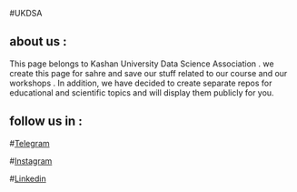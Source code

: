 #UKDSA

## about us :

This page belongs to Kashan University Data Science Association . we create this page for sahre and save our stuff related to
our course and our workshops . In addition, we have decided to create separate repos for educational and scientific topics and will display them publicly for you. 

## follow us in :

#[Telegram](https://t.me/uk_dsa)

#[Instagram](https://instagram.com/uk_dsa?igshid=MzRlODBiNWFlZA==)

#[Linkedin](https://www.linkedin.com/company/uk-dsa?originalSubdomain=ir)
